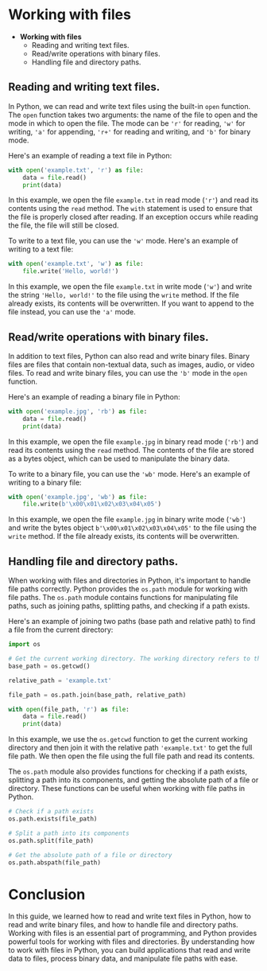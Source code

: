 # Working with files

- **Working with files**
  - Reading and writing text files.
  - Read/write operations with binary files.
  - Handling file and directory paths.

## Reading and writing text files.

In Python, we can read and write text files using the built-in `open` function. The `open` function takes two arguments: the name of the file to open and the mode in which to open the file. The mode can be `'r'` for reading, `'w'` for writing, `'a'` for appending, `'r+'` for reading and writing, and `'b'` for binary mode.

Here's an example of reading a text file in Python:

```python
with open('example.txt', 'r') as file:
    data = file.read()
    print(data)
```

In this example, we open the file `example.txt` in read mode (`'r'`) and read its contents using the `read` method. The `with` statement is used to ensure that the file is properly closed after reading. If an exception occurs while reading the file, the file will still be closed.

To write to a text file, you can use the `'w'` mode. Here's an example of writing to a text file:

```python
with open('example.txt', 'w') as file:
    file.write('Hello, world!')
```

In this example, we open the file `example.txt` in write mode (`'w'`) and write the string `'Hello, world!'` to the file using the `write` method. If the file already exists, its contents will be overwritten. If you want to append to the file instead, you can use the `'a'` mode.

## Read/write operations with binary files.

In addition to text files, Python can also read and write binary files. Binary files are files that contain non-textual data, such as images, audio, or video files. To read and write binary files, you can use the `'b'` mode in the `open` function.

Here's an example of reading a binary file in Python:

```python
with open('example.jpg', 'rb') as file:
    data = file.read()
    print(data)
```

In this example, we open the file `example.jpg` in binary read mode (`'rb'`) and read its contents using the `read` method. The contents of the file are stored as a bytes object, which can be used to manipulate the binary data.

To write to a binary file, you can use the `'wb'` mode. Here's an example of writing to a binary file:

```python
with open('example.jpg', 'wb') as file:
    file.write(b'\x00\x01\x02\x03\x04\x05')
```

In this example, we open the file `example.jpg` in binary write mode (`'wb'`) and write the bytes object `b'\x00\x01\x02\x03\x04\x05'` to the file using the `write` method. If the file already exists, its contents will be overwritten.

## Handling file and directory paths.

When working with files and directories in Python, it's important to handle file paths correctly. Python provides the `os.path` module for working with file paths. The `os.path` module contains functions for manipulating file paths, such as joining paths, splitting paths, and checking if a path exists.

Here's an example of joining two paths (base path and relative path) to find a file from the current directory:

```python
import os

# Get the current working directory. The working directory refers to the place where the script is being executed
base_path = os.getcwd()

relative_path = 'example.txt'

file_path = os.path.join(base_path, relative_path)

with open(file_path, 'r') as file:
    data = file.read()
    print(data)
```

In this example, we use the `os.getcwd` function to get the current working directory and then join it with the relative path `'example.txt'` to get the full file path. We then open the file using the full file path and read its contents.

The `os.path` module also provides functions for checking if a path exists, splitting a path into its components, and getting the absolute path of a file or directory. These functions can be useful when working with file paths in Python.

```python
# Check if a path exists
os.path.exists(file_path)

# Split a path into its components
os.path.split(file_path)

# Get the absolute path of a file or directory
os.path.abspath(file_path)
```

# Conclusion

In this guide, we learned how to read and write text files in Python, how to read and write binary files, and how to handle file and directory paths. Working with files is an essential part of programming, and Python provides powerful tools for working with files and directories. By understanding how to work with files in Python, you can build applications that read and write data to files, process binary data, and manipulate file paths with ease.
